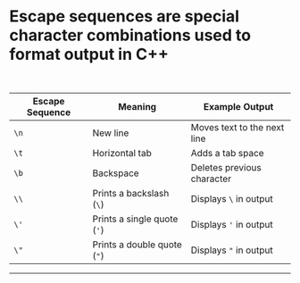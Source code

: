 # Escape sequences are **special character combinations** used to format output in C++

<br>

| **Escape Sequence** | **Meaning**                      | **Example Output** |
|---------------------|---------------------------------|--------------------|
| `\n`               | New line                        | Moves text to the next line |
| `\t`               | Horizontal tab                  | Adds a tab space |
| `\b`               | Backspace                       | Deletes previous character |
| `\\`               | Prints a backslash (`\`)        | Displays `\` in output |
| `\'`               | Prints a single quote (`'`)     | Displays `'` in output |
| `\"`               | Prints a double quote (`"`)     | Displays `"` in output |

---
